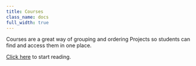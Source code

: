 ```yaml
---
title: Courses
class_name: docs
full_width: true
---
```


Courses are a great way of grouping and ordering Projects so students can find and access them in one place.

[Click here](/docs/dashboard/courses/overview/) to start reading.

